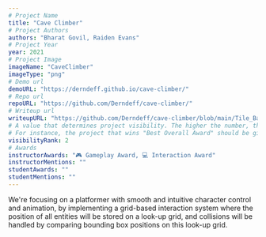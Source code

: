 ```yaml
---
# Project Name
title: "Cave Climber"
# Project Authors
authors: "Bharat Govil, Raiden Evans"
# Project Year
year: 2021
# Project Image
imageName: "CaveClimber"
imageType: "png"
# Demo url
demoURL: "https://derndeff.github.io/cave-climber/"
# Repo url
repoURL: "https://github.com/Derndeff/cave-climber/"
# Writeup url
writeupURL: "https://github.com/Derndeff/cave-climber/blob/main/Tile_Based_Platformer_Cave_Climber.pdf"
# A value that determines project visibility. The higher the number, the closer it will appear to the top
# For instance, the project that wins "Best Overall Award" should be given the highest visibilityRank
visibilityRank: 2
# Awards
instructorAwards: "🎮 Gameplay Award, 💻 Interaction Award"
instructorMentions: ""
studentAwards: ""
studentMentions: ""
---
```

We're focusing on a platformer with smooth and intuitive character control and animation, by implementing a grid-based interaction system where the position of all entities will be stored on a look-up grid, and collisions will be handled by comparing bounding box positions on this look-up grid.
